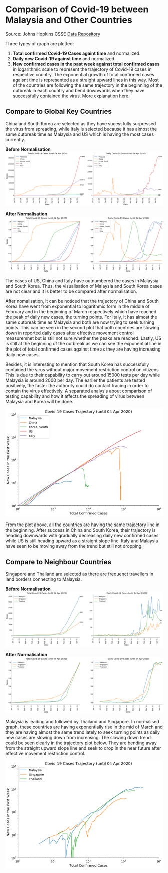 # Comparison of Covid-19 between Malaysia and Other Countries

Source: Johns Hopkins CSSE [Data Repository](https://github.com/CSSEGISandData/COVID-19)

Three types of graph are plotted:
1. **Total confirmed Covid-19 Cases againt time** and normalized.
2. **Daily new Covid-19 against time** and normalized.
3. **New confirmed cases in the past week against total confirmed cases** in logarithmic scale to represent the trajectory of Covid-19 cases in respective country. The exponential growth of total confirmed cases agaisnt time is represented as a straight upward lines in this way. Most of the countries are following the same trajectory in the beginning of the outbreak in each country and bend downwards when they have successfully contained the virus. More explanation [here.](https://www.youtube.com/watch?v=54XLXg4fYsc)

## Compare to Global Key Countries
China and South Korea are selected as they have sucessfully surpressed the virus from spreading, while Italy is selected because it has almost the same outbreak time as Malaysia and US which is having the most cases currently.

**Before Normalisation**
![Global Total and Daily Covid-19 Cases](https://github.com/psjphoon/covid19/blob/master/image/globalTD.png)

**After Normalisation**
![Normalized Global Total and Daily Covid-19 Cases](https://github.com/psjphoon/covid19/blob/master/image/globalTDN.png)

The cases of US, China and Italy have outnumbered the cases in Malaysia and South Korea. Thus, the visualisation of Malaysia and South Korea cases are not clear and it is better to be compared after normalisation.

After nomalisation, it can be noticed that the trajectory of China and South Korea have went from exponential to logarithmic form in the middle of February and in the beginning of March respectively which have reached the peak of daily new cases, the turning points. For Italy, it has almost the same outbreak time as Malaysia and both are now trying to seek turning points. This can be seen in the second plot that both countries are slowing down in reported daily cases after effective movement control measuremnet but is still not sure whether the peaks are reached. Lastly, US is still at the beginning of the outbreak as we can see the exponential line in the plot of total confirmed cases against time as they are having increasing daily new cases.

Besides, it is interesting to mention that South Korea has successfully contained the virus without major movement restriction control on citizens. This is due to their capability to carry out around 15000 tests per day while Malaysia is around 2000 per day. The earlier the patients are tested positively, the faster the authority could do contact tracing in order to contain the virus effectively. A separated analysis about comparison of testing capability and how it affects the spreading of virus between Malaysia and Korea will be done.

<p align="center">
  <img src="https://github.com/psjphoon/covid19/blob/master/image/globalTraj.png">
</p>

From the plot above, all the countries are having the same trajectory line in the beginning. After success in China and South Korea, their trajectory is heading downwards with gradually decreasing daily new confirmed cases while US is still heading upward as a straight slope line. Italy and Malaysia have seen to be moving away from the trend but still not dropping.

## Compare to Neighbour Countries

Singapore and Thailand are selected as there are frequenct travellers in land borders connecting to Malaysia.

**Before Normalisation**
![Neighbour Total and Daily Covid-19 Cases](https://github.com/psjphoon/covid19/blob/master/image/neighbourTD.png)

**After Normalisation**
![Normalized Neighbour Total and Daily Covid-19 Cases](https://github.com/psjphoon/covid19/blob/master/image/neighbourTDN.png)

Malaysia is leading and followed by Thailand and Singapore. In normalised graph, these countries are having exponentially rise in the mid of March and they are having almost the same trend lately to seek turning points as daily new cases are slowing down from increasing. The slowing down trend could be seen clearly in the trajectory plot below. They are bending away from the straight upward slope line and seek to drop in the near future after effective movement restriction control.

<p align="center">
  <img src="https://github.com/psjphoon/covid19/blob/master/image/neighbourTraj.png">
</p>


